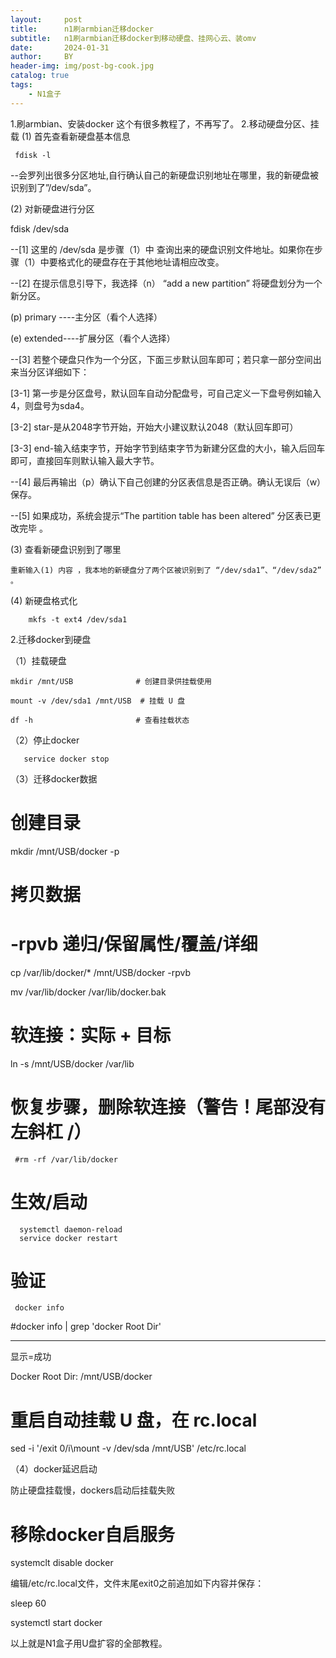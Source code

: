 ```yaml
---
layout:     post
title:      n1刷armbian迁移docker
subtitle:   n1刷armbian迁移docker到移动硬盘、挂网心云、装omv
date:       2024-01-31
author:     BY
header-img: img/post-bg-cook.jpg
catalog: true
tags:
    - N1盒子
---
```


1.刷armbian、安装docker
这个有很多教程了，不再写了。
2.移动硬盘分区、挂载
(1) 首先查看新硬盘基本信息

     fdisk -l

--会罗列出很多分区地址,自行确认自己的新硬盘识别地址在哪里，我的新硬盘被识别到了”/dev/sda”。

(2) 对新硬盘进行分区

fdisk /dev/sda

--[1] 这里的 /dev/sda 是步骤（1）中 查询出来的硬盘识别文件地址。如果你在步骤（1）中要格式化的硬盘存在于其他地址请相应改变。

--[2] 在提示信息引导下，我选择（n） “add a new partition” 将硬盘划分为一个新分区。

(p) primary ----主分区（看个人选择）

(e) extended----扩展分区（看个人选择）

--[3] 若整个硬盘只作为一个分区，下面三步默认回车即可；若只拿一部分空间出来当分区详细如下：

   [3-1] 第一步是分区盘号，默认回车自动分配盘号，可自己定义一下盘号例如输入4，则盘号为sda4。
   
   [3-2] star-是从2048字节开始，开始大小建议默认2048（默认回车即可）
   
  [3-3] end-输入结束字节，开始字节到结束字节为新建分区盘的大小，输入后回车即可，直接回车则默认输入最大字节。
  
--[4] 最后再输出（p）确认下自己创建的分区表信息是否正确。确认无误后（w）保存。

--[5] 如果成功，系统会提示“The partition table has been altered” 分区表已更改完毕 。

(3) 查看新硬盘识别到了哪里

    重新输入(1) 内容 ，我本地的新硬盘分了两个区被识别到了 “/dev/sda1”、“/dev/sda2” 。
	
(4) 新硬盘格式化

        mkfs -t ext4 /dev/sda1

2.迁移docker到硬盘

（1）挂载硬盘

    mkdir /mnt/USB              # 创建目录供挂载使用

    mount -v /dev/sda1 /mnt/USB  # 挂载 U 盘

    df -h                       # 查看挂载状态

（2）停止docker

       service docker stop


（3）迁移docker数据

# 创建目录

mkdir /mnt/USB/docker -p

# 拷贝数据
# -rpvb 递归/保留属性/覆盖/详细

cp /var/lib/docker/* /mnt/USB/docker -rpvb

mv /var/lib/docker /var/lib/docker.bak

# 软连接：实际 + 目标

ln -s /mnt/USB/docker /var/lib

# 恢复步骤，删除软连接（警告！尾部没有左斜杠 /）

     #rm -rf /var/lib/docker

# 生效/启动

      systemctl daemon-reload
	  service docker restart

# 验证

     docker info
	 
#docker info | grep 'docker Root Dir'

-----------------

显示=成功

Docker Root Dir: /mnt/USB/docker

# 重启自动挂载 U 盘，在 rc.local

sed -i '/exit 0/i\mount -v /dev/sda /mnt/USB' /etc/rc.local


（4）docker延迟启动

防止硬盘挂载慢，dockers启动后挂载失败

# 移除docker自启服务

systemclt disable docker

编辑/etc/rc.local文件，文件末尾exit0之前追加如下内容并保存：

sleep 60

systemctl start docker

以上就是N1盒子用U盘扩容的全部教程。

